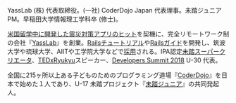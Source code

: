 YassLab (株) 代表取締役。(一社) CoderDojo Japan 代表理事。未踏ジュニア PM。早稲田大学情報理工学科卒 (修士)。

[米国留学中に開発した震災対策アプリのヒット](https://www.youtube.com/watch?v=GOAPzwM8ekc&t=772s)を契機に、完全リモートワーク制の会社『[YassLab](https://yasslab.jp/)』を創業。[Railsチュートリアル](https://railstutorial.jp)や[Railsガイド](https://railsguides.jp)を開発し、筑波大学や琉球大学、AIITや工学院大学などで[採用](/ja/#for-team)される。IPA認定[未踏スーパークリエータ](https://www.ipa.go.jp/jinzai/mitou/kinkyou/creator.html)、[TEDxRyukyu](http://www.tedxryukyu.com)スピーカー、[Developers Summit 2018](https://event.shoeisha.jp/devsumi/201802150001) U-30 代表。

全国に215ヶ所以上ある子どものためのプログラミング道場『[CoderDojo](https://coderdojo.jp/)』を日本で始めた１人であり、U-17 未踏プロジェクト『[未踏ジュニア](https://jr.mitou.org/)』の共同発起人。

